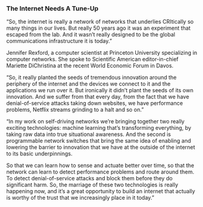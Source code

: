 ### The Internet Needs A Tune-Up

“So, the internet is really a network of networks that underlies CRItically so many things in our lives. But really 50 years ago it was an experiment that escaped from the lab. And it wasn’t really designed to be the global communications infrastructure it is today.”

Jennifer Rexford, a computer scientist at Princeton University specializing in computer networks. She spoke to Scientific American editor-in-chief Mariette DiChristina at the recent World Economic Forum in Davos.

“So, it really planted the seeds of tremendous innovation around the periphery of the internet and the devices we connect to it and the applications we run over it. But ironically it didn’t plant the seeds of its own innovation. And we suffer from that every day, from the fact that we have denial-of-service attacks taking down websites, we have performance problems, Netflix streams grinding to a halt and so on.”

“In my work on self-driving networks we’re bringing together two really exciting technologies: machine learning that’s transforming everything, by taking raw data into true situational awareness. And the second is programmable network switches that bring the same idea of enabling and lowering the barrier to innovation that we have at the outside of the internet to its basic underpinnings.

So that we can learn how to sense and actuate better over time, so that the network can learn to detect performance problems and route around them. To detect denial-of-service attacks and block them before they do significant harm. So, the marriage of these two technologies is really happening now, and it’s a great opportunity to build an internet that actually is worthy of the trust that we increasingly place in it today.”